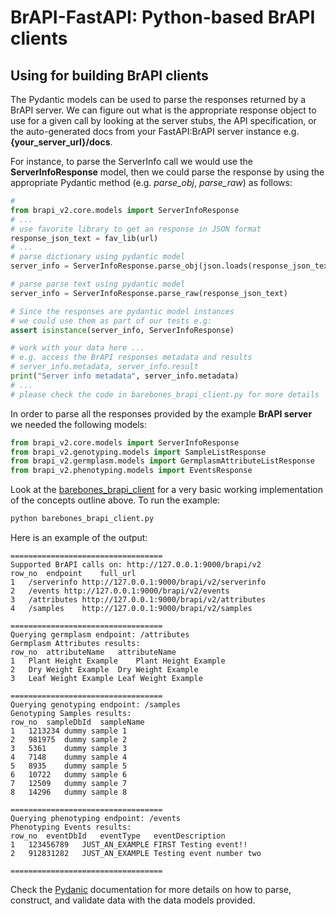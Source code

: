 # BrAPI-FastAPI: Python-based BrAPI clients
## Using for building BrAPI clients

The Pydantic models can be used to parse the responses returned by a BrAPI server. We can figure out what is the appropriate response object to use for a given call by looking at the server stubs, the API specification, or the auto-generated docs from your FastAPI:BrAPI server instance e.g. **{your_server_url}/docs**.

For instance, to parse the ServerInfo call we would use the **ServerInfoResponse** model, then we could parse the response by using the appropriate Pydantic method (e.g. *parse_obj*, *parse_raw*) as follows:
```python
# 
from brapi_v2.core.models import ServerInfoResponse
# ...
# use favorite library to get an response in JSON format
response_json_text = fav_lib(url)
# ...
# parse dictionary using pydantic model
server_info = ServerInfoResponse.parse_obj(json.loads(response_json_text))

# parse parse text using pydantic model
server_info = ServerInfoResponse.parse_raw(response_json_text)

# Since the responses are pydantic model instances
# we could use them as part of our tests e.g:
assert isinstance(server_info, ServerInfoResponse)

# work with your data here ...
# e.g. access the BrAPI responses metadata and results
# server_info.metadata, server_info.result
print("Server info metadata", server_info.metadata)
# ...
# please check the code in barebones_brapi_client.py for more details

```
In order to parse all the responses provided by the example **BrAPI server** we needed the following models:
```python
from brapi_v2.core.models import ServerInfoResponse
from brapi_v2.genotyping.models import SampleListResponse
from brapi_v2.germplasm.models import GermplasmAttributeListResponse
from brapi_v2.phenotyping.models import EventsResponse
```

Look at the [barebones_brapi_client](barebones_brapi_client.py) for a very basic working implementation of the concepts outline above.
To run the example:
```sh
python barebones_brapi_client.py
```
Here is an example of the output:
```
==================================
Supported BrAPI calls on: http://127.0.0.1:9000/brapi/v2
row_no	endpoint	full_url
1	/serverinfo	http://127.0.0.1:9000/brapi/v2/serverinfo
2	/events	http://127.0.0.1:9000/brapi/v2/events
3	/attributes	http://127.0.0.1:9000/brapi/v2/attributes
4	/samples	http://127.0.0.1:9000/brapi/v2/samples

==================================
Querying germplasm endpoint: /attributes
Germplasm Attributes results:
row_no	attributeName	attributeName
1	Plant Height Example	Plant Height Example
2	Dry Weight Example	Dry Weight Example
3	Leaf Weight Example	Leaf Weight Example

==================================
Querying genotyping endpoint: /samples
Genotyping Samples results:
row_no	sampleDbId	sampleName
1	1213234	dummy sample 1
2	981975	dummy sample 2
3	5361	dummy sample 3
4	7148	dummy sample 4
5	8935	dummy sample 5
6	10722	dummy sample 6
7	12509	dummy sample 7
8	14296	dummy sample 8

==================================
Querying phenotyping endpoint: /events
Phenotyping Events results:
row_no	eventDbId	eventType	eventDescription
1	123456789	JUST_AN_EXAMPLE	FIRST Testing event!!
2	912831282	JUST_AN_EXAMPLE	Testing event number two

==================================
```
Check the [Pydanic](https://pydantic-docs.helpmanual.io/) documentation for more details on how to parse, construct, and validate data with the data models provided.
